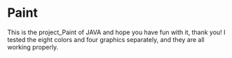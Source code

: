 # Paint
This is the project_Paint of JAVA and hope you have fun with it, thank you!
I tested the eight colors and four graphics separately, and they are all working properly.
